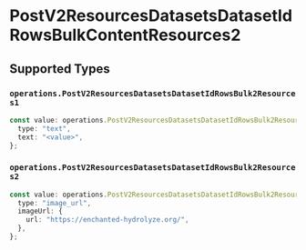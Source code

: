 # PostV2ResourcesDatasetsDatasetIdRowsBulkContentResources2


## Supported Types

### `operations.PostV2ResourcesDatasetsDatasetIdRowsBulk2Resources1`

```typescript
const value: operations.PostV2ResourcesDatasetsDatasetIdRowsBulk2Resources1 = {
  type: "text",
  text: "<value>",
};
```

### `operations.PostV2ResourcesDatasetsDatasetIdRowsBulk2Resources2`

```typescript
const value: operations.PostV2ResourcesDatasetsDatasetIdRowsBulk2Resources2 = {
  type: "image_url",
  imageUrl: {
    url: "https://enchanted-hydrolyze.org/",
  },
};
```

